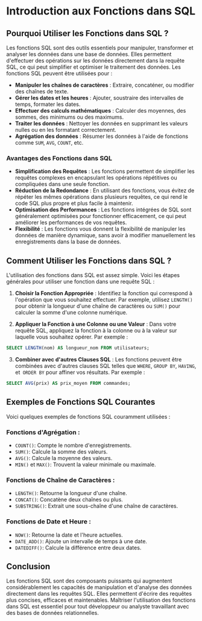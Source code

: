 # Introduction aux Fonctions dans SQL

## Pourquoi Utiliser les Fonctions dans SQL ?

Les fonctions SQL sont des outils essentiels pour manipuler, transformer et analyser les données dans une base de données. Elles permettent d'effectuer des opérations sur les données directement dans la requête SQL, ce qui peut simplifier et optimiser le traitement des données. Les fonctions SQL peuvent être utilisées pour :

- **Manipuler les chaînes de caractères** : Extraire, concaténer, ou modifier des chaînes de texte.
- **Gérer les dates et les heures** : Ajouter, soustraire des intervalles de temps, formater les dates.
- **Effectuer des calculs mathématiques** : Calculer des moyennes, des sommes, des minimums ou des maximums.
- **Traiter les données** : Nettoyer les données en supprimant les valeurs nulles ou en les formatant correctement.
- **Agrégation des données** : Résumer les données à l'aide de fonctions comme `SUM`, `AVG`, `COUNT`, etc.

### Avantages des Fonctions dans SQL

- **Simplification des Requêtes** : Les fonctions permettent de simplifier les requêtes complexes en encapsulant les opérations répétitives ou compliquées dans une seule fonction.
- **Réduction de la Redondance** : En utilisant des fonctions, vous évitez de répéter les mêmes opérations dans plusieurs requêtes, ce qui rend le code SQL plus propre et plus facile à maintenir.
- **Optimisation des Performances** : Les fonctions intégrées de SQL sont généralement optimisées pour fonctionner efficacement, ce qui peut améliorer les performances de vos requêtes.
- **Flexibilité** : Les fonctions vous donnent la flexibilité de manipuler les données de manière dynamique, sans avoir à modifier manuellement les enregistrements dans la base de données.

## Comment Utiliser les Fonctions dans SQL ?

L'utilisation des fonctions dans SQL est assez simple. Voici les étapes générales pour utiliser une fonction dans une requête SQL :

1. **Choisir la Fonction Appropriée** : Identifiez la fonction qui correspond à l'opération que vous souhaitez effectuer. Par exemple, utilisez `LENGTH()` pour obtenir la longueur d'une chaîne de caractères ou `SUM()` pour calculer la somme d'une colonne numérique.

2. **Appliquer la Fonction à une Colonne ou une Valeur** : Dans votre requête SQL, appliquez la fonction à la colonne ou à la valeur sur laquelle vous souhaitez opérer. Par exemple :

```sql
SELECT LENGTH(nom) AS longueur_nom FROM utilisateurs;
```

3. **Combiner avec d'autres Clauses SQL** : Les fonctions peuvent être combinées avec d'autres clauses SQL telles que `WHERE`, `GROUP BY`, `HAVING`, et` ORDER BY` pour affiner vos résultats. Par exemple :

```sql
SELECT AVG(prix) AS prix_moyen FROM commandes;
```

## Exemples de Fonctions SQL Courantes

Voici quelques exemples de fonctions SQL couramment utilisées :

### Fonctions d'Agrégation :

- `COUNT()`: Compte le nombre d'enregistrements.
- `SUM()`: Calcule la somme des valeurs.
- `AVG()`: Calcule la moyenne des valeurs.
- `MIN()` et `MAX()`: Trouvent la valeur minimale ou maximale.

### Fonctions de Chaîne de Caractères :

- `LENGTH()`: Retourne la longueur d'une chaîne.
- `CONCAT()`: Concatène deux chaînes ou plus.
- `SUBSTRING()`: Extrait une sous-chaîne d'une chaîne de caractères.

### Fonctions de Date et Heure :

- `NOW()`: Retourne la date et l'heure actuelles.
- `DATE_ADD()`: Ajoute un intervalle de temps à une date.
- `DATEDIFF()`: Calcule la différence entre deux dates.

## Conclusion

Les fonctions SQL sont des composants puissants qui augmentent considérablement les capacités de manipulation et d'analyse des données directement dans les requêtes SQL. Elles permettent d'écrire des requêtes plus concises, efficaces et maintenables. Maîtriser l'utilisation des fonctions dans SQL est essentiel pour tout développeur ou analyste travaillant avec des bases de données relationnelles.